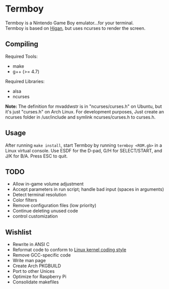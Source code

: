 Termboy
=======

Termboy is a Nintendo Game Boy emulator...for your terminal.  
Termboy is based on [Higan](http://byuu.org/higan/), but uses ncurses to render the screen.

Compiling
---------
Required Tools:

* make
* g++ (>= 4.7)

Required Libraries:

* alsa
* ncurses

**Note:** The definition for mvaddwstr is in "ncurses/curses.h" on Ubuntu, but it's just "curses.h" on Arch Linux.  For development purposes, Just create an ncurses folder in /usr/include and symlink ncurses/curses.h to curses.h.

Usage
-----
After running `make install`, start Termboy by running `termboy <ROM.gb>` in a Linux virtual console.  Use ESDF for the D-pad, G/H for SELECT/START, and J/K for B/A.  Press ESC to quit.

TODO
----
* Allow in-game volume adjustment
* Accept parameters in run script; handle bad input (spaces in arguments)
* Detect terminal resolution
* Color filters
* Remove configuration files (low priority)
* Continue deleting unused code
* control customization 

Wishlist
--------
* Rewrite in ANSI C
* Reformat code to conform to [Linux kernel coding style](https://www.kernel.org/doc/Documentation/CodingStyle)
* Remove GCC-specific code
* Write man page
* Create Arch PKGBUILD
* Port to other Unices
* Optimize for Raspberry Pi
* Consolidate makefiles
